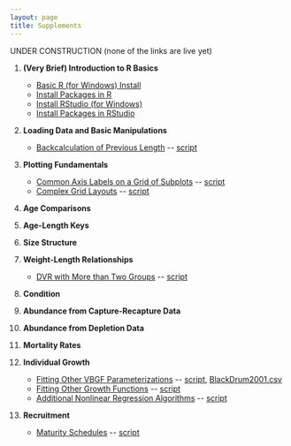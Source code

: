 ```yaml
---
layout: page
title: Supplements
---
```


UNDER CONSTRUCTION (none of the links are live yet)

1. **(Very Brief) Introduction to R Basics**
    * [Basic R (for Windows) Install](installations/InstallR.html)
    * [Install Packages in R](installations/.html)
    * [Install RStudio (for Windows)](installations/InstallRStudio.html)
    * [Install Packages in RStudio](installations/.html)
    
1. **Loading Data and Basic Manipulations**
    * [Backcalculation of Previous Length](.pdf) -- [script](.R)
    
1. **Plotting Fundamentals**
    * [Common Axis Labels on a Grid of Subplots](.pdf) -- [script](.R)
    * [Complex Grid Layouts](.pdf) -- [script](.R)
    
1. **Age Comparisons**
1. **Age-Length Keys**
1. **Size Structure**
1. **Weight-Length Relationships**
    * [DVR with More than Two Groups](.pdf) -- [script](.R)
    
1. **Condition**
1. **Abundance from Capture-Recapture Data**
1. **Abundance from Depletion Data**
1. **Mortality Rates**
1. **Individual Growth**
    * [Fitting Other VBGF Parameterizations](.pdf) -- [script](.R), [BlackDrum2001.csv](BlackDrum2001.csv)
    * [Fitting Other Growth Functions](.pdf) -- [script](.R)
    * [Additional Nonlinear Regression Algorithms](.pdf) -- [script](.R)
    
1. **Recruitment**
    * [Maturity Schedules](.pdf) -- [script](.R)

